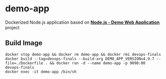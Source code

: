 # demo-app

Dockerized Node.js application based on **[Node.js - Demo Web Application](https://github.com/benc-uk/nodejs-demoapp)**
project

Build Image
-----------
```shell
docker stop demo-app && docker rm demo-app && docker rmi devops-finals
docker build --tag=devops-finals --build-arg DEMO_APP_VERSION=4.9.7 --file=./Dockerfile . && docker run -d --name demo-app -p 9090:80 devops-finals
docker exec -it demo-app /bin/sh
```

